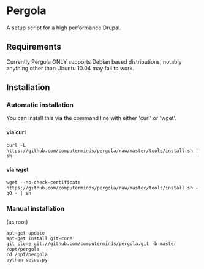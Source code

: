 Pergola
=======

A setup script for a high performance Drupal.

Requirements
------------

Currently Pergola ONLY supports Debian based distributions, notably anything 
other than Ubuntu 10.04 may fail to work.

Installation
------------

### Automatic installation

You can install this via the command line with either 'curl' or 'wget'.

#### via curl

    curl -L https://github.com/computerminds/pergola/raw/master/tools/install.sh | sh

#### via wget

    wget --no-check-certificate https://github.com/computerminds/pergola/raw/master/tools/install.sh -qO - | sh

### Manual installation

(as root)

    apt-get update
    apt-get install git-core
    git clone git://github.com/computerminds/pergola.git -b master /opt/pergola
    cd /opt/pergola
    python setup.py
